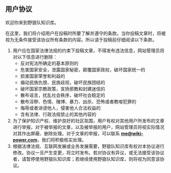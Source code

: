 
## 用户协议

欢迎你来到野狼队知识库。

在这里，我们将介绍用户在投稿时所要了解并遵守的条款。当你投稿文章时，将被视为无条件接受该协议所有条款的内容。所以请于投稿前仔细阅读以下条款。

1. 用户应在国家法律法规的约束下投稿文章，不得发布违法信息，网站管理员将对以下信息进行删除：
   - 反对宪法所确定的基本原则的
   - 危害国家安全，泄露国家秘密，颠覆国家政权，破坏国家统一的
   - 损害国家荣誉和利益的
   - 煽动民族仇恨、民族歧视，破坏民族团结的
   - 破坏国家宗教政策，宣扬邪教和封建迷信的
   - 散布谣言，扰乱社会秩序，破坏社会稳定的
   - 散布淫秽、色情、赌博、暴力、凶杀、恐怖或者教唆犯罪的
   - 侮辱或者诽谤他人，侵害他人合法权益的
   - 含有法律、行政法规禁止的其他内容的
2. 为了保护知识产权、维护良好的社区氛围，用户有权对其他用户所发布的文章进行举报，对于被举报的文章，以及被举报的用户，网站管理员将视实际情况对其作出屏蔽、删除处理。对于文章的举报，可以联系 **me@wiki-power.com**，我们将积极核实处理。
3. 根据法律法规、互联网发展或业务发展需要，野狼队知识库有权对本协议进行修改。协议一旦产生变更，将立时发布。若对协议有异议，或无法接受该协议者，请暂停使用野狼队知识库；若继续使用野狼队知识库，则将视为同意该协议。

